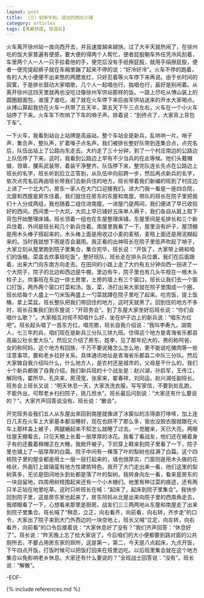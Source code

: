 ```yaml
---
layout: post
title: （三）初来乍到，遥远的西北小镇
category: articles
tags: [青藏铁路, 铁道兵]
---
```


火车离开徐州站一直向西开去，并且速度越来越快。过了大半天就热闹了，在徐州吃的饭大家普遍有便感，要大便的得两个人帮忙，便者屁股朝车外任凭冷风刮着，车里两个人一人一只手拉着他的手，便完后没有手纸擦屁股，就用手绢擦屁股，便者一便完提起裤子就在车厢里蹦了起来不停的说：“好冷好冷”。火车不停的跑着，有的人大小便便不出来憋的两腮发红，只好忍着等火车停下来再说。由于长时间的寂寞，于是排长鼓动大家唱歌，几个人一起唱也行，独唱也行，最好是别闲着。从离开徐州这四天里就再也没吃过像徐州军供站那样的饭。一路上尽吃从博山装上的圆圈甜面包，谁饿了谁吃，渴了就在火车停下来后由军供站送来的开水大家喝点。从博山算起我仿在火车一共带了五天半，第五天下午三点左右，火车在一个小火车站停了下来。火车车下吹响了下车的哨子声。排着说：“到终点了，大家背上背包下车”。

一下火车，我看到站台上站牌是高庙站，整个车站全是新兵，乱哄哄一片。哨子声，集合声，整队声，扩着嗓子点名声。我们被排长整好队带到连集合点，点完名后，队伍出站上了公路向东走去。大约走了三十分钟，到了一个村庄南边的公路边上队伍停了下来。这时，我看到公路边上早有不少当兵的在此等候。他们头戴帽徽，领章，腰系武装带，着装干净整齐。队伍停下来，整完队连长先点在公路边上班长的名字，班长听到后立正答到，从队伍中向前跨一步，然后再点新兵的名字，依次点完名后再由班长带我们去新兵住的地方。班长带着我们新编的班到了村庄边上进了一个北大门，房东一家人在大门口迎接我们，进大门我一看是一座四合院，北屋和西屋是房东住着，我们就住在房东的东屋和南屋。带队的班长在院子里把我们十人分成两组，我也随着二组住进南屋。一进屋门是两间，我们便进了早已收拾好的西间。西间里一个大炕，大炕上早已铺好五床单人褥子，我们各自从肩上取下背包开始整理床铺。班长领着一组也在东屋整理床铺，东屋里间是毛排长和三个新兵住着，外间是班长和几个新兵住着。南屋里我看了一下，屋里没有炉子，屋顶棚是用木头棒子搭起来的，木头棒上面是用收过小麦的麦秸，麦秸上面还是用泥糊起来的。当时我就想下雨是否会漏雨。我正看的出神班长在院子里低声吹起了哨子，大家立刻从屋里跑到院子里集合，集合完毕，班长说：“开饭了，大家带上碗和咱们的饭桶，菜盒去炊事班吃饭”。整好班队，班长走在排头兵位置，我们在后面跟着，出来大门向东南方向走去。在田间的小路上走了大约有五分钟向西一拐进了一个大院子，院子的北边和西边是牛棚，里边有牛，院子里也有几头牛栓在一根木头柱子上。炊事班在东边一排土房里，土房的墙上有三个窗口，班长让我们去一个窗口打饭，两外两个窗口打菜和汤。饭，菜，汤打出来大家就在院子里围成一个圈，班长给每个人盛上一勺米饭再盛上一勺菜就蹲在院子里吃了起来。吃完饭，提上饭桶，拿上菜盆，班长整队把我们带回住的地方，这时天就黑了。回到住的地方不多时，班长召集我们到东屋说：“开班务会”。到了东屋大家坐好后班长说：“你们会唱什么歌？”。大家相互对视不知唱什么好，坐在炉子边上的新兵说：“唱东方红吧”。班长起头唱了一首东方红。唱完歌，班长自我介绍说：“我叫李寿九，湖南人，七三年的兵，咱们现在是新兵三分队三排九班。住得这个地方是青海省乐都县高庙公社长里大队”。然后又介绍了房东，姓李，见了那年纪大的，男的称阿爸，女的称阿妈，这个地方有回族，千万不要说猪怎么怎么地，更不能说吃猪肉等一些注意事项，要和老乡拉好关系。具体通讯地址是青海省乐都县二中队三分队。然后大家做自我介绍叫什么，什么地方人，是农村还是城市的，父母是干什么的，我们十个新兵都做了自我介绍。我们新兵班的十个战友是：赵兴湖，孙启军，王传江，解同伟，翟所华，孔庆来，房茂宽，张家来，翟春祥，刘同运。赵兴湖任副班长。班务会上班长又说：“明天休息一天，大家洗洗衣服，写写家信，不要到处乱跑，不能外出，可帮老乡扫扫院子，挑几担水”。班长最后问到说：“大家还有什么要说的？”。大家齐声回答说没有。班长说：“散会”。

开完班务会我们五人从东屋出来回到南屋就像进了冰窖似的冻得直打哆嗦，加上连日几天在火车上大家基本都没睡好，现在也顾不了那么多，我也没脱衣服就跟在火车上那样盖上被子，两腿蜷起来不知怎么就睡了过去。一觉醒来，天已大亮。两眼往屋天棚看去，只见天棚上长着一层厚厚的冰花。我看了看战友，他们还在蜷着身子有的还戴着棉帽正在大睡。我掀开被子，下炕穿上鞋来到院子里看了一下，院子里也铺上了一层厚厚的白霜。院子中间有一棵落了叶的梨树也挂满了白霜。这个四核院子里的屋全都是用土一层一层打起来的，墙也很厚实，门窗则是用木头做的花格状，外面钉上玻璃蛮有地方性建筑特色。我开了大门走出来一看，他们这里的梨树真多，无论是田间地头到处都是落了叶的梨树。我转身向左一看，看来是房东的一块自留地，四周用树枝围起来还有一个小木栅们。地里有种过菜的痕迹，还有两只羊正站在地里吃草。这时只听班长在喊：“起床了，起床到院子里集合”。我快步回到院子里，这是房东家也起来了，房东阿妈从北屋出来向院子里的西南角走去，我顺眼看了一下，心想看来那里是厨房。战友们三三两两地从东屋和南屋走了出来到院子里集合。班长喊了“稍息，立正，向右看齐，向前看，向右转，齐步走”的口令，大家出了院子来到大门外西边的一块空地上，班长又喊“立定，向左转，向右看齐，向前看”的口令后接着说：“大家休息好了没有？”我们齐声回答：“休息好了”。班长说：“昨天晚上忘了给大家说了，今后咱们的大小便都要到路对面的公共厕所去，不要占用房东家的厕所，这是第一，第二，今天是八点起床，九点开饭，下午四点开饭，打饭时候可以把饭打回来在班里边吃。以后班里集合就在这个地方集合以免影响老乡休息。大家还有什么要说的？”全班战士回答说：“没有”。班长说：“解散”。

-EOF-

{% include references.md %}

